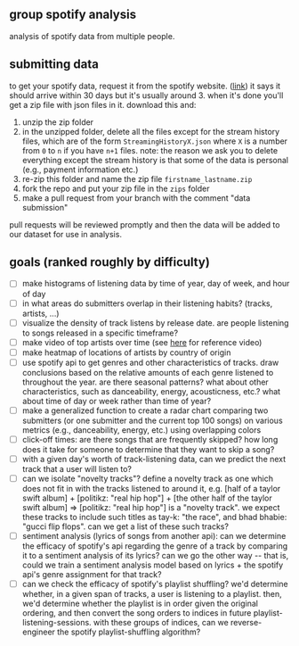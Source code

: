 ## group spotify analysis
analysis of spotify data from multiple people. 

## submitting data
to get your spotify data, request it from the spotify website. ([link](https://www.spotify.com/us/account/privacy/)) it says it should arrive within 30 days but it's usually around 3. when it's done you'll get a zip file with json files in it. download this and:

1. unzip the zip folder
2. in the unzipped folder, delete all the files except for the stream history files, which are of the form `StreamingHistoryX.json` where `X` is a number from `0` to `n` if you have `n+1` files. note: the reason we ask you to delete everything except the stream history is that some of the data is personal (e.g., payment information etc.)
3. re-zip this folder and name the zip file `firstname_lastname.zip`
4. fork the repo and put your zip file in the `zips` folder
5. make a pull request from your branch with the comment "data submission"

pull requests will be reviewed promptly and then the data will be added to our dataset for use in analysis.

## goals (ranked roughly by difficulty)

- [ ] make histograms of listening data by time of year, day of week, and hour of day
- [ ] in what areas do submitters overlap in their listening habits? (tracks, artists, ...)
- [ ] visualize the density of track listens by release date. are people listening to songs released in a specific timeframe?
- [ ] make video of top artists over time (see [here](https://www.youtube.com/watch?v=4f6-MDhygWc) for reference video)
- [ ] make heatmap of locations of artists by country of origin
- [ ] use spotify api to get genres and other characteristics of tracks. draw conclusions based on the relative amounts of each genre listened to throughout the year. are there seasonal patterns? what about other characteristics, such as danceability, energy, acousticness, etc.? what about time of day or week rather than time of year?
- [ ] make a generalized function to create a radar chart comparing two submitters (or one submitter and the current top 100 songs) on various metrics (e.g., danceability, energy, etc.) using overlapping colors
- [ ] click-off times: are there songs that are frequently skipped? how long does it take for someone to determine that they want to skip a song?
- [ ] with a given day's worth of track-listening data, can we predict the next track that a user will listen to?
- [ ] can we isolate "novelty tracks"? define a novelty track as one which does not fit in with the tracks listened to around it, e.g. [half of a taylor swift album] + [politikz: "real hip hop"] + [the other half of the taylor swift album] => [politikz: "real hip hop"] is a "novelty track". we expect these tracks to include such titles as tay-k: "the race", and bhad bhabie: "gucci flip flops". can we get a list of these such tracks?
- [ ] sentiment analysis (lyrics of songs from another api): can we determine the efficacy of spotify's api regarding the genre of a track by comparing it to a sentiment analysis of its lyrics? can we go the other way -- that is, could we train a sentiment analysis model based on lyrics + the spotify api's genre assignment for that track?
- [ ] can we check the efficacy of spotify's playlist shuffling? we'd determine whether, in a given span of tracks, a user is listening to a playlist. then, we'd determine whether the playlist is in order given the original ordering, and then convert the song orders to indices in future playlist-listening-sessions. with these groups of indices, can we reverse-engineer the spotify playlist-shuffling algorithm?
